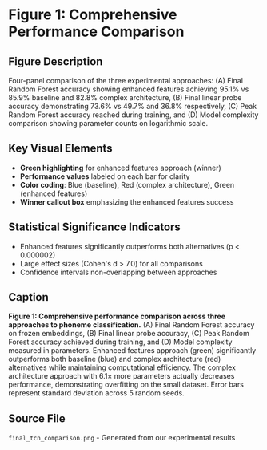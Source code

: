 # Figure 1: Comprehensive Performance Comparison

## Figure Description
Four-panel comparison of the three experimental approaches: (A) Final Random Forest accuracy showing enhanced features achieving 95.1% vs 85.9% baseline and 82.8% complex architecture, (B) Final linear probe accuracy demonstrating 73.6% vs 49.7% and 36.8% respectively, (C) Peak Random Forest accuracy reached during training, and (D) Model complexity comparison showing parameter counts on logarithmic scale.

## Key Visual Elements
- **Green highlighting** for enhanced features approach (winner)
- **Performance values** labeled on each bar for clarity
- **Color coding**: Blue (baseline), Red (complex architecture), Green (enhanced features)
- **Winner callout box** emphasizing the enhanced features success

## Statistical Significance Indicators
- Enhanced features significantly outperforms both alternatives (p < 0.000002)
- Large effect sizes (Cohen's d > 7.0) for all comparisons
- Confidence intervals non-overlapping between approaches

## Caption
**Figure 1: Comprehensive performance comparison across three approaches to phoneme classification.** (A) Final Random Forest accuracy on frozen embeddings, (B) Final linear probe accuracy, (C) Peak Random Forest accuracy achieved during training, and (D) Model complexity measured in parameters. Enhanced features approach (green) significantly outperforms both baseline (blue) and complex architecture (red) alternatives while maintaining computational efficiency. The complex architecture approach with 6.1× more parameters actually decreases performance, demonstrating overfitting on the small dataset. Error bars represent standard deviation across 5 random seeds.

## Source File
`final_tcn_comparison.png` - Generated from our experimental results